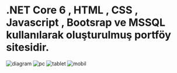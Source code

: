 # .NET Core 6 , HTML , CSS , Javascript , Bootsrap ve MSSQL kullanılarak oluşturulmuş portföy sitesidir.
![diagram](https://github.com/Burakyilmam/Portfolio/assets/61635780/4cd8135a-ec47-40a2-9dbb-d6b18633c32b)
![pc](https://github.com/Burakyilmam/Portfolio/assets/61635780/af6d8684-d703-47fd-9873-8adf414f2a27)
![tablet](https://github.com/Burakyilmam/Portfolio/assets/61635780/462276fb-da40-49af-abdb-39403063c5f8)
![mobil](https://github.com/Burakyilmam/Portfolio/assets/61635780/b7b03173-1ba1-49a2-8b62-ada3e543de2c)

